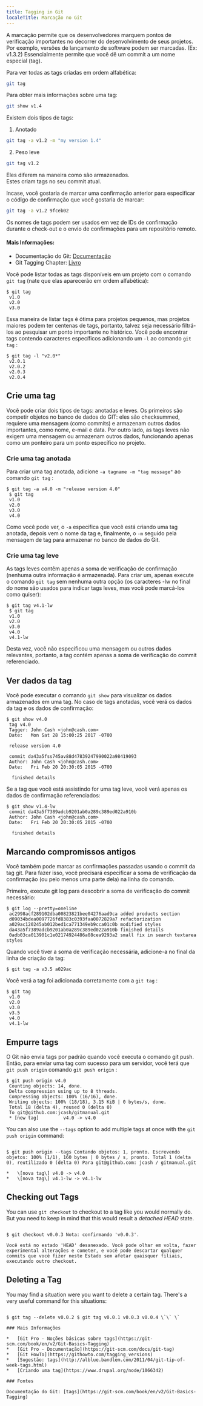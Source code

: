 ```yaml
---
title: Tagging in Git
localeTitle: Marcação no Git
---
```

A marcação permite que os desenvolvedores marquem pontos de verificação importantes no decorrer do desenvolvimento de seus projetos. Por exemplo, versões de lançamento de software podem ser marcadas. (Ex: v1.3.2) Essencialmente permite que você dê um commit a um nome especial (tag).

Para ver todas as tags criadas em ordem alfabética:

```bash
git tag 
```

Para obter mais informações sobre uma tag:

```bash
git show v1.4 
```

Existem dois tipos de tags:

1.  Anotado

```bash
git tag -a v1.2 -m "my version 1.4" 
```

2.  Peso leve

```bash
git tag v1.2 
```

Eles diferem na maneira como são armazenados.  
Estes criam tags no seu commit atual.

Incase, você gostaria de marcar uma confirmação anterior para especificar o código de confirmação que você gostaria de marcar:

```bash
git tag -a v1.2 9fceb02 
```

Os nomes de tags podem ser usados ​​em vez de IDs de confirmação durante o check-out e o envio de confirmações para um repositório remoto.

#### Mais Informações:

*   Documentação do Git: [Documentação](https://git-scm.com/docs/git-tag)
*   Git Tagging Chapter: [Livro](https://git-scm.com/book/en/v2/Git-Basics-Tagging)

Você pode listar todas as tags disponíveis em um projeto com o comando `git tag` (nate que elas aparecerão em ordem alfabética):
```
$ git tag 
 v1.0 
 v2.0 
 v3.0 
```

Essa maneira de listar tags é ótima para projetos pequenos, mas projetos maiores podem ter centenas de tags, portanto, talvez seja necessário filtrá-los ao pesquisar um ponto importante no histórico. Você pode encontrar tags contendo caracteres específicos adicionando um `-l` ao comando `git tag` :
```
$ git tag -l "v2.0*" 
 v2.0.1 
 v2.0.2 
 v2.0.3 
 v2.0.4 
```

## Crie uma tag

Você pode criar dois tipos de tags: anotadas e leves. Os primeiros são competir objetos no banco de dados do GIT: eles são checksummed, requiere uma mensagem (como commits) e armazenam outros dados importantes, como nome, e-mail e data. Por outro lado, as tags leves não exigem uma mensagem ou armazenam outros dados, funcionando apenas como um ponteiro para um ponto específico no projeto.

### Crie uma tag anotada

Para criar uma tag anotada, adicione `-a tagname -m "tag message"` ao comando `git tag` :
```
$ git tag -a v4.0 -m "release version 4.0" 
 $ git tag 
 v1.0 
 v2.0 
 v3.0 
 v4.0 
```

Como você pode ver, o `-a` especifica que você está criando uma tag anotada, depois vem o nome da tag e, finalmente, o `-m` seguido pela mensagem de tag para armazenar no banco de dados do Git.

### Crie uma tag leve

As tags leves contêm apenas a soma de verificação de confirmação (nenhuma outra informação é armazenada). Para criar um, apenas execute o comando `git tag` sem nenhuma outra opção (os caracteres -lw no final do nome são usados ​​para indicar tags leves, mas você pode marcá-los como quiser):
```
$ git tag v4.1-lw 
 $ git tag 
 v1.0 
 v2.0 
 v3.0 
 v4.0 
 v4.1-lw 
```

Desta vez, você não especificou uma mensagem ou outros dados relevantes, portanto, a tag contém apenas a soma de verificação do commit referenciado.

## Ver dados da tag

Você pode executar o comando `git show` para visualizar os dados armazenados em uma tag. No caso de tags anotadas, você verá os dados da tag e os dados de confirmação:
```
$ git show v4.0 
 tag v4.0 
 Tagger: John Cash <john@cash.com> 
 Date:   Mon Sat 28 15:00:25 2017 -0700 
 
 release version 4.0 
 
 commit da43a5fss745av88d47839247990022a98419093 
 Author: John Cash <john@cash.com> 
 Date:   Fri Feb 20 20:30:05 2015 -0700 
 
  finished details 
```

Se a tag que você está assistindo for uma tag leve, você verá apenas os dados de confirmação referenciados:
```
$ git show v1.4-lw 
 commit da43a5f7389adcb9201ab0a289c389ed022a910b 
 Author: John Cash <john@cash.com> 
 Date:   Fri Feb 20 20:30:05 2015 -0700 
 
  finished details 
```

## Marcando compromissos antigos

Você também pode marcar as confirmações passadas usando o commit da tag git. Para fazer isso, você precisará especificar a soma de verificação da confirmação (ou pelo menos uma parte dela) na linha do comando.

Primeiro, execute git log para descobrir a soma de verificação do commit necessário:
```
$ git log --pretty=oneline 
 ac2998acf289102dba00823821bee04276aad9ca added products section 
 d09034bdea0097726fd8383c0393faa0072829a7 refactorization 
 a029ac120245ab012bed1ca771349eb9cca01c0b modified styles 
 da43a5f7389adcb9201ab0a289c389ed022a910b finished details 
 0adb03ca013901c1e02174924486a08cea9293a2 small fix in search textarea styles 
```

Quando você tiver a soma de verificação necessária, adicione-a no final da linha de criação da tag:
```
$ git tag -a v3.5 a029ac 
```

Você verá a tag foi adicionada corretamente com a `git tag` :
```
$ git tag 
 v1.0 
 v2.0 
 v3.0 
 v3.5 
 v4.0 
 v4.1-lw 
```

## Empurre tags

O Git não envia tags por padrão quando você executa o comando git push. Então, para enviar uma tag com sucesso para um servidor, você terá que `git push origin` comando `git push origin` :
```
$ git push origin v4.0 
 Counting objects: 14, done. 
 Delta compression using up to 8 threads. 
 Compressing objects: 100% (16/16), done. 
 Writing objects: 100% (18/18), 3.15 KiB | 0 bytes/s, done. 
 Total 18 (delta 4), reused 0 (delta 0) 
 To git@github.com:jcash/gitmanual.git 
 * [new tag]         v4.0 -> v4.0 
 ``` 
 
 You can also use the ```--tags``` option to add multiple tags at once with the ```git push origin``` command: 
```

$ git push origin --tags Contando objetos: 1, pronto. Escrevendo objetos: 100% (1/1), 160 bytes | 0 bytes / s, pronto. Total 1 (delta 0), reutilizado 0 (delta 0) Para git@github.com: jcash / gitmanual.git

*   \[nova tag\] v4.0 -> v4.0
*   \[nova tag\] v4.1-lw -> v4.1-lw
```
## Checking out Tags 
 
 You can use ```git checkout``` to checkout to a tag like you would normally do. But you need to keep in mind that this would result a *detached HEAD* state. 
```

$ git checkout v0.0.3 Nota: confirmando 'v0.0.3'.

Você está no estado 'HEAD' desanexado. Você pode olhar em volta, fazer experimental alterações e cometer, e você pode descartar qualquer commits que você fizer neste Estado sem afetar quaisquer filiais, executando outro checkout.
```
## Deleting a Tag 
 
 You may find a situation were you want to delete a certain tag. There's a very useful command for this situations: 
```

$ git tag --delete v0.0.2 $ git tag v0.0.1 v0.0.3 v0.0.4 \`\` \`

### Mais Informações

*   [Git Pro - Noções básicas sobre tags](https://git-scm.com/book/en/v2/Git-Basics-Tagging)
*   [Git Pro - Documentação](https://git-scm.com/docs/git-tag)
*   [Git HowTo](https://githowto.com/tagging_versions)
*   [Sugestão: tags](http://alblue.bandlem.com/2011/04/git-tip-of-week-tags.html)
*   [Criando uma tag](https://www.drupal.org/node/1066342)

### Fontes

Documentação do Git: [tags](https://git-scm.com/book/en/v2/Git-Basics-Tagging)